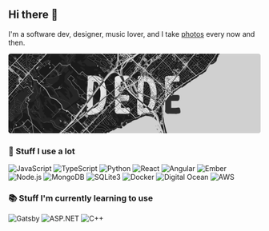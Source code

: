 ## Hi there 👋

I'm a software dev, designer, music lover, and I take [photos](https://edede.ca) every now and then.

![Edede Oiwoh Banner](./banner.png)

### 🚀 Stuff I use a lot

![JavaScript](https://img.shields.io/badge/JavaScript-informational?style=for-the-badge&color=F7DF1E&logo=JavaScript&logoColor=black) ![TypeScript](https://img.shields.io/badge/TypeScript-informational?style=for-the-badge&color=007ACC&logo=TypeScript&logoColor=white) ![Python](https://img.shields.io/badge/Python-informational?style=for-the-badge&color=3776AB&logo=Python&logoColor=whitesmoke) ![React](https://img.shields.io/badge/React-informational?style=for-the-badge&color=61DAFB&logo=React&logoColor=black) ![Angular](https://img.shields.io/badge/Angular-informational?style=for-the-badge&color=DD0031&logo=Angular&logoColor=white) ![Ember](https://img.shields.io/badge/Ember-informational?style=for-the-badge&color=E04E39&logo=Ember.js&logoColor=white) ![Node.js](https://img.shields.io/badge/Node.js-informational?style=for-the-badge&color=339933&logo=Node.js&logoColor=white) ![MongoDB](https://img.shields.io/badge/MongoDB-informational?style=for-the-badge&color=47A248&logo=MongoDB&logoColor=white) ![SQLite3](https://img.shields.io/badge/SQLite-informational?style=for-the-badge&color=003B57&logo=SQLite&logoColor=white) ![Docker](https://img.shields.io/badge/Docker-informational?style=for-the-badge&color=2496ED&logo=docker&logoColor=white) ![Digital Ocean](https://img.shields.io/badge/Digital%20Ocean-informational?style=for-the-badge&color=0080FF&logo=DigitalOcean&logoColor=white) ![AWS](https://img.shields.io/badge/AWS-informational?style=for-the-badge&color=black&logo=Amazon%20AWS&logoColor=FF9900)

### 📚 Stuff I'm currently learning to use

![Gatsby](https://img.shields.io/badge/Gatsby-informational?style=for-the-badge&color=663399&logo=Gatsby&logoColor=white) ![ASP.NET](https://img.shields.io/badge/ASP.NET-informational?style=for-the-badge&color=5C2D91&logo=.NET&logoColor=white) ![C++](https://img.shields.io/badge/C%2B%2B-informational?style=for-the-badge&color=00599C&logo=C%2B%2B&logoColor=white) 
